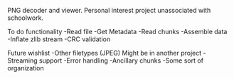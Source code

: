 PNG decoder and viewer. 
Personal interest project unassociated with schoolwork.


To do functionality
-Read file
-Get Metadata
-Read chunks
-Assemble data
-Inflate zlib stream
-CRC validation


Future wishlist
-Other filetypes (JPEG) Might be in another project
-Streaming support
-Error handling
-Ancillary chunks
-Some sort of organization